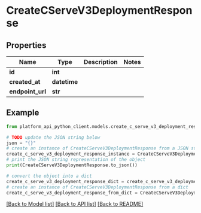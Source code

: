 # CreateCServeV3DeploymentResponse


## Properties

Name | Type | Description | Notes
------------ | ------------- | ------------- | -------------
**id** | **int** |  | 
**created_at** | **datetime** |  | 
**endpoint_url** | **str** |  | 

## Example

```python
from platform_api_python_client.models.create_c_serve_v3_deployment_response import CreateCServeV3DeploymentResponse

# TODO update the JSON string below
json = "{}"
# create an instance of CreateCServeV3DeploymentResponse from a JSON string
create_c_serve_v3_deployment_response_instance = CreateCServeV3DeploymentResponse.from_json(json)
# print the JSON string representation of the object
print(CreateCServeV3DeploymentResponse.to_json())

# convert the object into a dict
create_c_serve_v3_deployment_response_dict = create_c_serve_v3_deployment_response_instance.to_dict()
# create an instance of CreateCServeV3DeploymentResponse from a dict
create_c_serve_v3_deployment_response_from_dict = CreateCServeV3DeploymentResponse.from_dict(create_c_serve_v3_deployment_response_dict)
```
[[Back to Model list]](../README.md#documentation-for-models) [[Back to API list]](../README.md#documentation-for-api-endpoints) [[Back to README]](../README.md)


